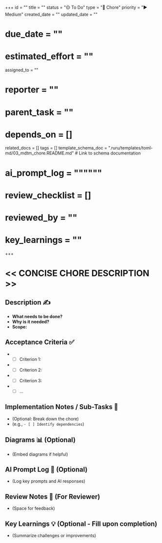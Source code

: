 +++
id = ""
title = ""
status = "🟡 To Do"
type = "🧹 Chore"
priority = "▶️ Medium"
created_date = ""
updated_date = ""
# due_date = ""
# estimated_effort = ""
assigned_to = ""
# reporter = ""
# parent_task = ""
# depends_on = []
related_docs = []
tags = []
template_schema_doc = ".ruru/templates/toml-md/03_mdtm_chore.README.md" # Link to schema documentation
# ai_prompt_log = """"""
# review_checklist = []
# reviewed_by = ""
# key_learnings = ""
+++

# << CONCISE CHORE DESCRIPTION >>

## Description ✍️

*   **What needs to be done?**
*   **Why is it needed?**
*   **Scope:**

## Acceptance Criteria ✅

*   - [ ] Criterion 1:
*   - [ ] Criterion 2:
*   - [ ] Criterion 3:
*   - [ ] ...

## Implementation Notes / Sub-Tasks 📝

*   (Optional: Break down the chore)
*   (e.g., `- [ ] Identify dependencies`)

## Diagrams 📊 (Optional)

*   (Embed diagrams if helpful)

## AI Prompt Log 🤖 (Optional)

*   (Log key prompts and AI responses)

## Review Notes 👀 (For Reviewer)

*   (Space for feedback)

## Key Learnings 💡 (Optional - Fill upon completion)

*   (Summarize challenges or improvements)
